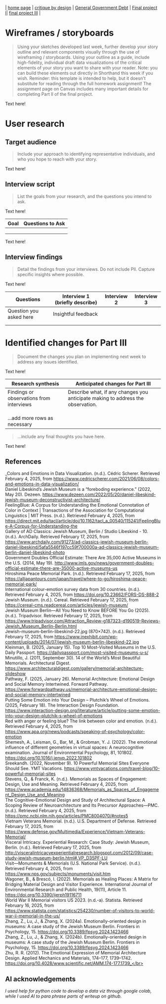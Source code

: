 | [home page](README.md) | [critique by design](critique-by-design.md) | [General Government Debt](controlling-color) | [Final project I](final-project-part-one.md)| [final project III](final-project-part-three.md) |

# Wireframes / storyboards
> Using your sketches developed last week, further develop your story outline and relevant components visually through the use of wireframing / storyboards. Using your outline as a guide, include high-fidelity, individual draft data visualizations of the critical elements of your story you want to share with your reader. Note: you can build these elements out directly in Shorthand this week if you wish.  Reminder: this template is intended to help, but it doesn't substitute for reading through the full homework assignment!  The assignment page on Canvas includes many important details for completing Part II of the final project. 

Text here!

# User research 

## Target audience
> Include your approach to identifying representative individuals, and who you hope to reach with your story. 

Text here!

## Interview script
> List the goals from your research, and the questions you intend to ask. 

Text here!

| Goal | Questions to Ask |
|------|------------------|
|      |                  |
|      |                  |
|      |                  |


Text here!

## Interview findings
> Detail the findings from your interviews.  Do not include PII.  Capture specific insights where possible.

Text here!

| Questions               | Interview 1 (briefly describe) | Interview 2 | Interview 3 |
|-------------------------|--------------------------------|-------------|-------------|
| Question you asked here | Insightful feedback            |             |             |
|                         |                                |             |             |
|                         |                                |             |             |


# Identified changes for Part III
> Document the changes you plan on implementing next week to address any issues identified.  

Text here!

| Research synthesis                       | Anticipated changes for Part III                                                |
|------------------------------------------|---------------------------------------------------------------------------------|
| Findings or observations from interviews | Describe what, if any changes you anticipate making to address the observation. |
|                                          |                                                                                 |
|                                          |                                                                                 |
|                                          |                                                                                 |
| ...add more rows as necessary            |                                                                                 |

> ...include any final thoughts you have here. 

Text here!

## References
_Colors and Emotions in Data Visualization. (n.d.). Cédric Scherer. Retrieved February 4, 2025, from https://www.cedricscherer.com/2021/06/08/colors-and-emotions-in-data-visualization/</br>
Daniel Libeskind’s Jewish Museum is a “foreboding experience.” (2022, May 20). Dezeen. https://www.dezeen.com/2022/05/20/daniel-libeskind-jewish-museum-deconstructivist-architecture/</br>
FeelingBlue: A Corpus for Understanding the Emotional Connotation of Color in Context | Transactions of the Association for Computational Linguistics | MIT Press. (n.d.). Retrieved February 4, 2025, from https://direct.mit.edu/tacl/article/doi/10.1162/tacl_a_00540/115241/FeelingBlue-A-Corpus-for-Understanding-the</br>
Gallery of AD Classics: Jewish Museum, Berlin / Studio Libeskind - 10. (n.d.). ArchDaily. Retrieved February 17, 2025, from https://www.archdaily.com/91273/ad-classics-jewish-museum-berlin-daniel-libeskind/5afa5546f197cc59f700000a-ad-classics-jewish-museum-berlin-daniel-libeskind-photo</br>
Government Doubles Official Estimate: There Are 35,000 Active Museums in the U.S. (2014, May 19). http://www.imls.gov/news/government-doubles-official-estimate-there-are-35000-active-museums-us</br>
Hiroshima Peace Memorial Park. (n.d.). Retrieved February 17, 2025, from https://alljapantours.com/japan/travel/where-to-go/hiroshima-peace-memorial-park/</br>
International colour-emotion survey data from 30 countries. (n.d.). Retrieved February 4, 2025, from https://doi.org/10.23662/FORS-DS-888-2</br>
Jewish Museum. (n.d.). Cereal. Retrieved February 17, 2025, from https://cereal-cms.readcereal.com/articles/jewish-museum/</br>
Jewish Museum Berlin—All You Need to Know BEFORE You Go (2025). (n.d.). Tripadvisor. Retrieved February 17, 2025, from https://www.tripadvisor.com/Attraction_Review-g187323-d190519-Reviews-Jewish_Museum_Berlin-Berlin.html</br>
Jewish-museum-berlin-libeskind-22.jpg (870×742). (n.d.). Retrieved February 17, 2025, from https://www.inexhibit.com/wp-content/uploads/2014/07/jewish-museum-berlin-libeskind-22.jpg</br>
Kleinman, B. (2025, January 15). Top 10 Most-Visited Museums in the U.S. Daily Passport. https://dailypassport.com/most-visited-museums-u-s/</br>
Minutillo, J. (2011, September 30). 14 of the World’s Most Beautiful Memorials. Architectural Digest. https://www.architecturaldigest.com/gallery/memorial-architecture-slideshow</br>
Pathway, F. (2025, January 26). Memorial Architecture: Emotional Design and Social Memory Intertwined. Forward Pathway. https://www.forwardpathway.us/memorial-architecture-emotional-design-and-social-memory-intertwined</br>
Putting Some Emotion into Your Design – Plutchik’s Wheel of Emotions. (2025, February 18). The Interaction Design Foundation. https://www.interaction-design.org/literature/article/putting-some-emotion-into-your-design-plutchik-s-wheel-of-emotions</br>
Red with anger or feeling blue? The link between color and emotion. (n.d.). Retrieved February 4, 2025, from https://www.apa.org/news/podcasts/speaking-of-psychology/color-emotion</br>
Shemesh, A., Leisman, G., Bar, M., & Grobman, Y. J. (2022). The emotional influence of different geometries in virtual spaces: A neurocognitive examination. Journal of Environmental Psychology, 81, 101802. https://doi.org/10.1016/j.jenvp.2022.101802</br>
Sreekandh. (2022, November 9). 10 Powerful Memorial Sites Everyone Should See. YMT Vacations. https://www.ymtvacations.com/travel-blog/10-powerful-memorial-sites</br>
Stevens, Q., & Franck, K. (n.d.). Memorials as Spaces of Engagement: Design, Use and Meaning. Retrieved February 4, 2025, from https://www.academia.edu/14836368/Memorials_as_Spaces_of_Engagement_Design_Use_and_Meaning</br>
The Cognitive-Emotional Design and Study of Architectural Space: A Scoping Review of Neuroarchitecture and Its Precursor Approaches—PMC. (n.d.). Retrieved February 4, 2025, from https://pmc.ncbi.nlm.nih.gov/articles/PMC8004070/#notes5</br>
Vietnam Veterans Memorial. (n.d.). U.S. Department of Defense. Retrieved February 17, 2025, from https://www.defense.gov/Multimedia/Experience/Vietnam-Veterans-Memorial/</br>
Visceral Intricacy. Experiential Research: Case Study: Jewish Museum, Berlin. (n.d.). Retrieved February 17, 2025, from http://visceralintricacyexperientialresearch.blogspot.com/2012/09/case-study-jewish-museum-berlin.html#.VP_D35PF-LU</br>
Visit—Monuments & Memorials (U.S. National Park Service). (n.d.). Retrieved February 4, 2025, from https://www.nps.gov/subjects/monuments/visit.htm</br>
Wagoner, B., & Brescó, I. (2022). Memorials as Healing Places: A Matrix for Bridging Material Design and Visitor Experience. International Journal of Environmental Research and Public Health, 19(11), Article 11. https://doi.org/10.3390/ijerph19116711</br>
World War II Memorial visitors US 2023. (n.d.-a). Statista. Retrieved February 16, 2025, from https://www.statista.com/statistics/254230/number-of-visitors-to-world-war-ii-memorial-in-the-us/</br>
Zhang, Z., Lu, J., & Zhang, X. (2024a). Emotionally-oriented design in museums: A case study of the Jewish Museum Berlin. Frontiers in Psychology, 15. https://doi.org/10.3389/fpsyg.2024.1423466</br>
Zhang, Z., Lu, J., & Zhang, X. (2024b). Emotionally-oriented design in museums: A case study of the Jewish Museum Berlin. Frontiers in Psychology, 15. https://doi.org/10.3389/fpsyg.2024.1423466</br>
Zhu, R. R. (2012). The Emotional Expression of Memorial Architecture Design. Applied Mechanics and Materials, 174–177, 1739–1742. https://doi.org/10.4028/www.scientific.net/AMM.174-177.1739_</br>

## AI acknowledgements
_I used help for python code to develop a data viz through google colab, while I used AI to para phrase parts of writeup on github._

